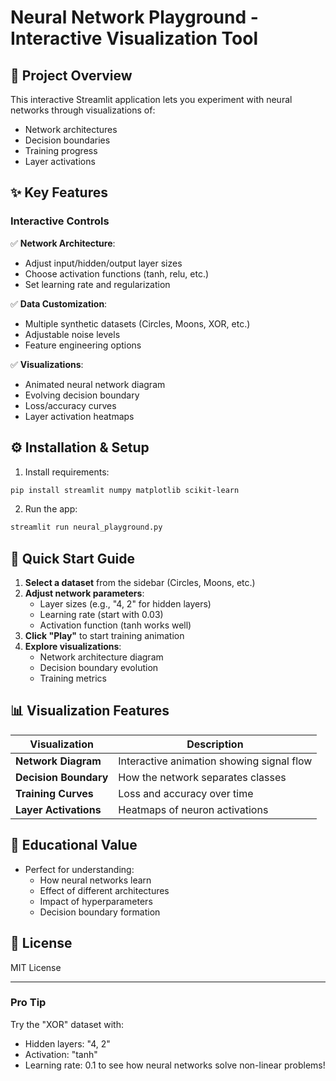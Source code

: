 # **Neural Network Playground - Interactive Visualization Tool**

## **🧠 Project Overview**
This interactive Streamlit application lets you experiment with neural networks through visualizations of:
- Network architectures
- Decision boundaries
- Training progress
- Layer activations

## **✨ Key Features**

### **Interactive Controls**
✅ **Network Architecture**:
- Adjust input/hidden/output layer sizes
- Choose activation functions (tanh, relu, etc.)
- Set learning rate and regularization

✅ **Data Customization**:
- Multiple synthetic datasets (Circles, Moons, XOR, etc.)
- Adjustable noise levels
- Feature engineering options

✅ **Visualizations**:
- Animated neural network diagram
- Evolving decision boundary
- Loss/accuracy curves
- Layer activation heatmaps

## **⚙️ Installation & Setup**

1. Install requirements:
```bash
pip install streamlit numpy matplotlib scikit-learn
```

2. Run the app:
```bash
streamlit run neural_playground.py
```

## **🚀 Quick Start Guide**

1. **Select a dataset** from the sidebar (Circles, Moons, etc.)
2. **Adjust network parameters**:
   - Layer sizes (e.g., "4, 2" for hidden layers)
   - Learning rate (start with 0.03)
   - Activation function (tanh works well)
3. **Click "Play"** to start training animation
4. **Explore visualizations**:
   - Network architecture diagram
   - Decision boundary evolution
   - Training metrics

## **📊 Visualization Features**

| Visualization | Description |
|--------------|-------------|
| **Network Diagram** | Interactive animation showing signal flow |
| **Decision Boundary** | How the network separates classes |
| **Training Curves** | Loss and accuracy over time |
| **Layer Activations** | Heatmaps of neuron activations |

## **🧠 Educational Value**
- Perfect for understanding:
  - How neural networks learn
  - Effect of different architectures
  - Impact of hyperparameters
  - Decision boundary formation

## **📜 License**
MIT License

---

### **Pro Tip**
Try the "XOR" dataset with:
- Hidden layers: "4, 2"
- Activation: "tanh"
- Learning rate: 0.1
to see how neural networks solve non-linear problems!
